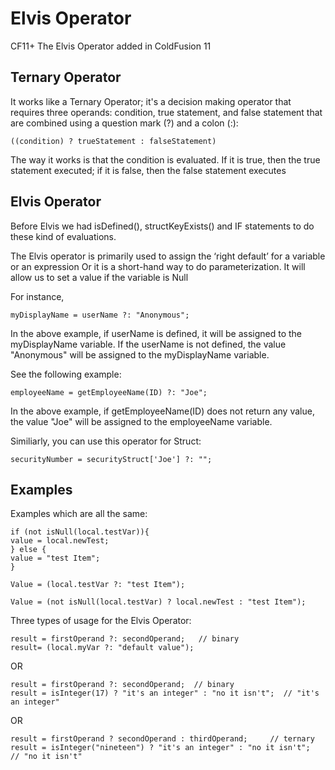 # Elvis Operator

CF11+ The Elvis Operator added in ColdFusion 11

## Ternary Operator
It works like a Ternary Operator; it's a decision making operator that requires three operands: condition, true statement, and false statement that are combined using a question mark (?) and a colon (:):


    ((condition) ? trueStatement : falseStatement)


The way it works is that the condition is evaluated. If it is true, then the true statement executed; if it is false, then the false statement executes

## Elvis Operator
Before Elvis we had isDefined(), structKeyExists()  and IF statements to do these kind of evaluations.

The Elvis operator is primarily used to assign the ‘right default’ for a variable or an expression
Or it is a short-hand way to do parameterization. It will allow us to set a value if the variable is Null


For instance,

    myDisplayName = userName ?: "Anonymous";

 

In the above example, if userName is defined, it will be assigned to the myDisplayName variable. If the userName is not defined, the value "Anonymous" will be assigned to the myDisplayName variable.

See the following example:

    employeeName = getEmployeeName(ID) ?: "Joe";

 

In the above example, if getEmployeeName(ID) does not return any value, the value "Joe" will be assigned to the employeeName variable.

Similiarly, you can use this operator for Struct:

    securityNumber = securityStruct['Joe'] ?: "";

 
## Examples
Examples which are all the same:

    if (not isNull(local.testVar)){
	value = local.newTest;
    } else {
	value = "test Item";
    }

    Value = (local.testVar ?: "test Item");

    Value = (not isNull(local.testVar) ? local.newTest : "test Item");

Three types of usage for the Elvis Operator:

    result = firstOperand ?: secondOperand;   // binary
    result= (local.myVar ?: "default value");

OR

    result = firstOperand ?: secondOperand;  // binary
    result = isInteger(17) ? "it's an integer" : "no it isn't";  // "it's an integer"

OR

    result = firstOperand ? secondOperand : thirdOperand;     // ternary
    result = isInteger("nineteen") ? "it's an integer" : "no it isn't";  // "no it isn't"
